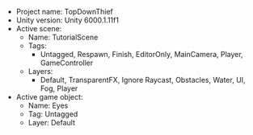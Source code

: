                                                                                                                                                                                                                                           
<!-- UNITY CODE ASSIST INSTRUCTIONS START -->
- Project name: TopDownThief
- Unity version: Unity 6000.1.11f1
- Active scene:
  - Name: TutorialScene
  - Tags:
    - Untagged, Respawn, Finish, EditorOnly, MainCamera, Player, GameController
  - Layers:
    - Default, TransparentFX, Ignore Raycast, Obstacles, Water, UI, Fog, Player
- Active game object:
  - Name: Eyes
  - Tag: Untagged
  - Layer: Default
<!-- UNITY CODE ASSIST INSTRUCTIONS END -->